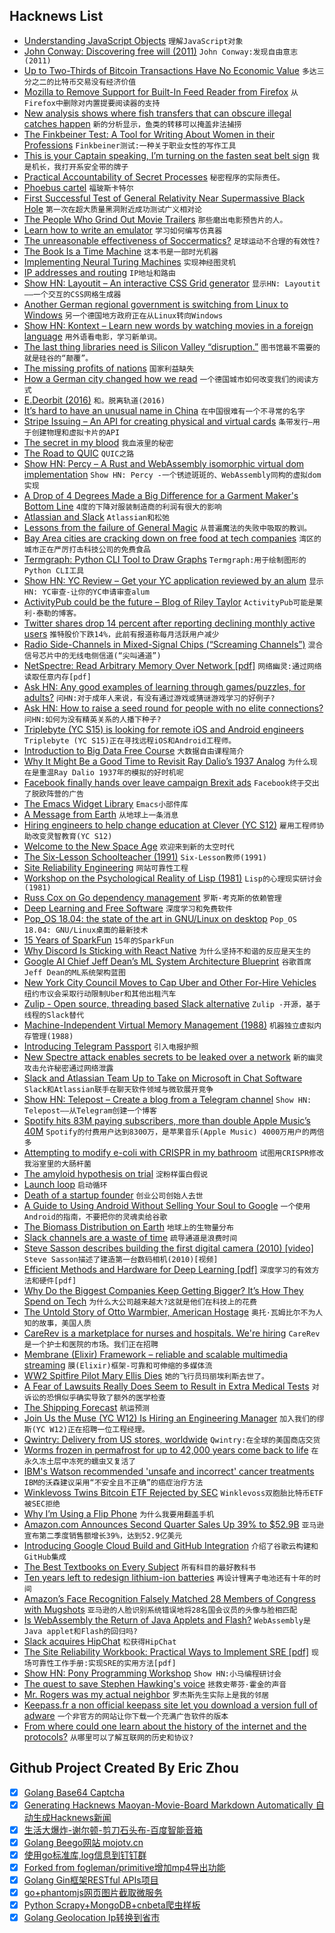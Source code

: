 ## Hacknews List


- [Understanding JavaScript Objects](https://blog.halolabs.io/understanding-javascript-objects-d31cd24ca60f)  `理解JavaScript对象`
- [John Conway: Discovering free will (2011)](https://plus.maths.org/content/john-conway-discovering-free-will-part-i)  `John Conway:发现自由意志(2011)`
- [Up to Two-Thirds of Bitcoin Transactions Have No Economic Value](https://www.bloomberg.com/news/articles/2018-07-26/up-to-two-thirds-of-bitcoin-transactions-have-no-economic-value)  `多达三分之二的比特币交易没有经济价值`
- [Mozilla to Remove Support for Built-In Feed Reader from Firefox](https://www.bleepingcomputer.com/news/software/mozilla-to-remove-support-for-built-in-feed-reader-from-firefox/)  `从Firefox中删除对内置提要阅读器的支持`
- [New analysis shows where fish transfers that can obscure illegal catches happen](https://www.scientificamerican.com/article/science-closes-in-on-big-scale-fish-poachers-in-the-wild-wet/)  `新的分析显示，鱼类的转移可以掩盖非法捕捞`
- [The Finkbeiner Test: A Tool for Writing About Women in their Professions](http://www.lastwordonnothing.com/2017/10/26/the-finkbeiner-test-a-tool-for-writing-about-women-in-their-professions/)  `Finkbeiner测试:一种关于职业女性的写作工具`
- [This is your Captain speaking, I’m turning on the fasten seat belt sign](http://calacanis.com/2018/07/25/this-is-your-captain-speaking-im-turning-on-the-fasten-seat-belt-sign/)  `我是机长，我打开系安全带的牌子`
- [Practical Accountability of Secret Processes](https://eprint.iacr.org/2018/697)  `秘密程序的实际责任。`
- [Phoebus cartel](https://en.wikipedia.org/wiki/Phoebus_cartel)  `福玻斯卡特尔`
- [First Successful Test of General Relativity Near Supermassive Black Hole](https://www.eso.org/public/unitedkingdom/news/eso1825/?lang)  `第一次在超大质量黑洞附近成功测试广义相对论`
- [The People Who Grind Out Movie Trailers](https://www.theringer.com/movies/2018/7/23/17601024/movie-trailer-editors-marvel-pixar-how-made)  `那些磨出电影预告片的人。`
- [Learn how to write an emulator](http://www.emulator101.com/)  `学习如何编写仿真器`
- [The unreasonable effectiveness of Soccermatics?](https://www.interaliamag.org/articles/david-sumpter-unreasonable-effectiveness-soccermatics/)  `足球运动不合理的有效性?`
- [The Book Is a Time Machine](http://www.publicbooks.org/the-book-is-a-time-machine/)  `这本书是一部时光机器`
- [Implementing Neural Turing Machines](https://arxiv.org/abs/1807.08518)  `实现神经图灵机`
- [IP addresses and routing](https://jvns.ca/blog/2018/07/24/ip-addresses-routing/)  `IP地址和路由`
- [Show HN: Layoutit – An interactive CSS Grid generator](http://layoutit.com/grid)  `显示HN: Layoutit——一个交互的CSS网格生成器`
- [Another German regional government is switching from Linux to Windows](https://www.theinquirer.net/inquirer/news/3036673/another-german-regional-government-is-switching-from-linux-to-microsoft-windows)  `另一个德国地方政府正在从Linux转向Windows`
- [Show HN: Kontext – Learn new words by watching movies in a foreign language](https://kontext.xyz/)  `用外语看电影，学习新单词。`
- [The last thing libraries need is Silicon Valley “disruption.”](https://www.vox.com/first-person/2018/7/26/17616516/amazon-silicon-valley-libraries-forbes)  `图书馆最不需要的就是硅谷的“颠覆”。`
- [The missing profits of nations](https://voxeu.org/article/missing-profits-nations)  `国家利益缺失`
- [How a German city changed how we read](http://www.bbc.com/travel/story/20180507-how-a-german-city-changed-how-we-read)  `一个德国城市如何改变我们的阅读方式`
- [E.Deorbit (2016)](http://www.esa.int/Our_Activities/Space_Engineering_Technology/Clean_Space/e.Deorbit)  `和。脱离轨道(2016)`
- [It’s hard to have an unusual name in China](https://www.1843magazine.com/dispatches/its-hard-to-have-an-unusual-name-in-china)  `在中国很难有一个不寻常的名字`
- [Stripe Issuing – An API for creating physical and virtual cards](https://stripe.com/issuing)  `条带发行—用于创建物理和虚拟卡片的API`
- [The secret in my blood](https://www.bbc.co.uk/news/resources/idt-sh/the_secret_in_my_blood)  `我血液里的秘密`
- [The Road to QUIC](https://blog.cloudflare.com/the-road-to-quic/?hn)  `QUIC之路`
- [Show HN: Percy – A Rust and WebAssembly isomorphic virtual dom implementation](https://github.com/chinedufn/percy)  `Show HN: Percy -一个锈迹斑斑的、WebAssembly同构的虚拟dom实现`
- [A Drop of 4 Degrees Made a Big Difference for a Garment Maker&#39;s Bottom Line](https://www.npr.org/sections/goatsandsoda/2018/07/23/629871725/why-a-drop-of-4-degrees-made-a-big-difference-for-a-garment-makers-bottom-line)  `4度的下降对服装制造商的利润有很大的影响`
- [Atlassian and Slack](https://slackhq.com/atlassian-and-slack-partnership)  `Atlassian和松弛`
- [Lessons from the failure of General Magic](https://www.fastcompany.com/90208070/7-design-lessons-from-silicon-valleys-most-important-failure)  `从普遍魔法的失败中吸取的教训。`
- [Bay Area cities are cracking down on free food at tech companies](https://www.businessinsider.com/san-francisco-free-cafeteria-food-facebook-ban-2018-7)  `湾区的城市正在严厉打击科技公司的免费食品`
- [Termgraph: Python CLI Tool to Draw Graphs](https://github.com/mkaz/termgraph)  `Termgraph:用于绘制图形的Python CLI工具`
- [Show HN: YC Review – Get your YC application reviewed by an alum](https://ycreview.com/)  `显示HN: YC审查-让你的YC申请审查alum`
- [ActivityPub could be the future – Blog of Riley Taylor](https://blog.digitalscofflaw.com/articles/activitypub-could-be-the-future/)  `ActivityPub可能是莱利·泰勒的博客。`
- [Twitter shares drop 14 percent after reporting declining monthly active users](https://www.cnbc.com/2018/07/27/twitter-earnings-q2-2018.html)  `推特股价下跌14%，此前有报道称每月活跃用户减少`
- [Radio Side-Channels in Mixed-Signal Chips (“Screaming Channels”)](https://github.com/eurecom-s3/screaming_channels)  `混合信号芯片中的无线电侧信道(“尖叫通道”)`
- [NetSpectre: Read Arbitrary Memory Over Network [pdf]](https://misc0110.net/web/files/netspectre.pdf)  `网络幽灵:通过网络读取任意内存[pdf]`
- [Ask HN: Any good examples of learning through games/puzzles, for adults?](item?id=17616937)  `问HN:对于成年人来说，有没有通过游戏或猜谜游戏学习的好例子?`
- [Ask HN: How to raise a seed round for people with no elite connections?](item?id=17621152)  `问HN:如何为没有精英关系的人播下种子?`
- [Triplebyte (YC S15) is looking for remote iOS and Android engineers](item?id=17622498)  `Triplebyte (YC S15)正在寻找远程iOS和Android工程师。`
- [Introduction to Big Data Free Course](http://online-training.admintome.com/)  `大数据自由课程简介`
- [Why It Might Be a Good Time to Revisit Ray Dalio’s 1937 Analog](https://thefelderreport.com/2018/07/25/why-it-might-be-a-good-time-to-revisit-ray-dalios-1937-analog/)  `为什么现在是重温Ray Dalio 1937年的模拟的好时机呢`
- [Facebook finally hands over leave campaign Brexit ads](https://techcrunch.com/2018/07/26/facebook-finally-hands-over-leave-campaign-brexit-ads/)  `Facebook终于交出了脱欧阵营的广告`
- [The Emacs Widget Library](https://www.gnu.org/software/emacs/manual/html_mono/widget.html)  `Emacs小部件库`
- [A Message from Earth](https://amessagefrom.earth/)  `从地球上一条消息`
- [Hiring engineers to help change education at  Clever (YC S12)](https://clever.com/about/jobs/software-engineer#gh_jid=5889)  `雇用工程师协助改变灵智教育(YC S12)`
- [Welcome to the New Space Age](https://www.bloomberg.com/news/features/2018-07-26/welcome-to-the-new-space-age)  `欢迎来到新的太空时代`
- [The Six-Lesson Schoolteacher (1991)](http://www.cantrip.org/gatto.html)  `Six-Lesson教师(1991)`
- [Site Reliability Engineering](https://landing.google.com/sre/book.html)  `网站可靠性工程`
- [Workshop on the Psychological Reality of Lisp (1981)](http://www.pgc.com/pgc/home-stuff/papers-archive/think-w-diag/psych-rea-lisp.html)  `Lisp的心理现实研讨会(1981)`
- [Russ Cox on Go dependency management](https://threadreaderapp.com/thread/1022588240501661696.html)  `罗斯·考克斯的依赖管理`
- [Deep Learning and Free Software](https://lwn.net/SubscriberLink/760142/c328ef70b2d47794/)  `深度学习和免费软件`
- [Pop_OS 18.04: the state of the art in GNU/Linux on desktop](https://ar.al/2018/07/26/popos-18.04-the-state-of-the-art-in-linux-on-desktop/)  `Pop_OS 18.04: GNU/Linux桌面的最新技术`
- [15 Years of SparkFun](https://www.sparkfun.com/news/2571)  `15年的SparkFun`
- [Why Discord Is Sticking with React Native](https://blog.discordapp.com/why-discord-is-sticking-with-react-native-ccc34be0d427)  `为什么坚持不和谐的反应是天生的`
- [Google AI Chief Jeff Dean’s ML System Architecture Blueprint](https://medium.com/syncedreview/google-ai-chief-jeff-deans-ml-system-architecture-blueprint-a358e53c68a5)  `谷歌首席Jeff Dean的ML系统架构蓝图`
- [New York City Council Moves to Cap Uber and Other For-Hire Vehicles](https://www.nytimes.com/2018/07/26/nyregion/new-york-city-council-uber-limit.html)  `纽约市议会采取行动限制Uber和其他出租汽车`
- [Zulip - Open source, threading based Slack alternative](https://zulipchat.com/)  `Zulip -开源，基于线程的Slack替代`
- [Machine-Independent Virtual Memory Management (1988)](http://citeseerx.ist.psu.edu/viewdoc/download?doi=10.1.1.416.6138&amp;rep=rep1&amp;type=pdf)  `机器独立虚拟内存管理(1988)`
- [Introducing Telegram Passport](https://telegram.org/blog/passport)  `引入电报护照`
- [New Spectre attack enables secrets to be leaked over a network](https://arstechnica.com/gadgets/2018/07/new-spectre-attack-enables-secrets-to-be-leaked-over-a-network/)  `新的幽灵攻击允许秘密通过网络泄露`
- [Slack and Atlassian Team Up to Take on Microsoft in Chat Software](https://www.bloomberg.com/news/articles/2018-07-26/slack-and-atlassian-team-up-to-take-on-microsoft-in-chat-software)  `Slack和Atlassian联手在聊天软件领域与微软展开竞争`
- [Show HN: Telepost – Create a blog from a Telegram channel](https://telepost.io)  `Show HN: Telepost——从Telegram创建一个博客`
- [Spotify hits 83M paying subscribers, more than double Apple Music’s 40M](https://9to5mac.com/2018/07/26/spotify-paid-subscribers-q2-2018/?pushup=1)  `Spotify的付费用户达到8300万，是苹果音乐(Apple Music) 4000万用户的两倍多`
- [Attempting to modify e-coli with CRISPR in my bathroom](https://benjamin.computer/posts/2018-04-20-e-coli.html)  `试图用CRISPR修改我浴室里的大肠杆菌`
- [The amyloid hypothesis on trial](https://www.nature.com/articles/d41586-018-05719-4)  `淀粉样蛋白假说`
- [Launch loop](https://en.wikipedia.org/wiki/Launch_loop)  `启动循环`
- [Death of a startup founder](https://factordaily.com/attune-arvindkumar-alagarswamy/)  `创业公司创始人去世`
- [A Guide to Using Android Without Selling Your Soul to Google](https://fieldguide.gizmodo.com/a-guide-to-using-android-without-selling-your-soul-to-g-1827875582)  `一个使用Android的指南，不要把你的灵魂卖给谷歌`
- [The Biomass Distribution on Earth](http://www.pnas.org/content/115/25/6506)  `地球上的生物量分布`
- [Slack channels are a waste of time](https://zulipchat.com/why-zulip/)  `疏导通道是浪费时间`
- [Steve Sasson describes building the first digital camera (2010) [video]](https://www.youtube.com/watch?v=2yDLEBsThvk)  `Steve Sasson描述了建造第一台数码相机(2010)[视频]`
- [Efficient Methods and Hardware for Deep Learning [pdf]](http://cs231n.stanford.edu/slides/2017/cs231n_2017_lecture15.pdf)  `深度学习的有效方法和硬件[pdf]`
- [Why Do the Biggest Companies Keep Getting Bigger? It’s How They Spend on Tech](https://www.wsj.com/articles/why-do-the-biggest-companies-keep-getting-bigger-its-how-they-spend-on-tech-1532610001)  `为什么大公司越来越大?这就是他们在科技上的花费`
- [The Untold Story of Otto Warmbier, American Hostage](https://www.gq.com/story/otto-warmbier-north-korea-american-hostage-true-story)  `奥托·瓦姆比尔不为人知的故事，美国人质`
- [CareRev is a marketplace for nurses and hospitals. We&#39;re hiring](https://www.carerev.com/careers)  `CareRev是一个护士和医院的市场。我们正在招聘`
- [Membrane (Elixir) Framework – reliable and scalable multimedia streaming](https://www.membraneframework.org)  `膜(Elixir)框架-可靠和可伸缩的多媒体流`
- [WW2 Spitfire Pilot Mary Ellis Dies](https://www.bbc.co.uk/news/uk-44962253)  `她的飞行员玛丽埃利斯去世了。`
- [A Fear of Lawsuits Really Does Seem to Result in Extra Medical Tests](https://www.nytimes.com/2018/07/23/upshot/malpractice-lawsuits-medical-costs.html)  `对诉讼的恐惧似乎确实导致了额外的医学检查`
- [The Shipping Forecast](https://99percentinvisible.org/episode/the-shipping-forecast/)  `航运预测`
- [Join Us the  Muse (YC W12) Is Hiring an Engineering Manager](https://www.themuse.com/jobs/themuse/engineering-manager-9b5605)  `加入我们的缪斯(YC W12)正在招聘一位工程经理。`
- [Qwintry: Delivery from US stores, worldwide](http://qwintry.com)  `Qwintry:在全球的美国商店交货`
- [Worms frozen in permafrost for up to 42,000 years come back to life](http://siberiantimes.com/science/casestudy/news/worms-frozen-in-permafrost-for-up-to-42000-years-come-back-to-life/)  `在永久冻土层中冻死的蠕虫又复活了`
- [IBM&#39;s Watson recommended &#39;unsafe and incorrect&#39; cancer treatments](https://gizmodo.com/ibm-watson-reportedly-recommended-cancer-treatments-tha-1827868882)  `IBM的沃森建议采用“不安全且不正确”的癌症治疗方法`
- [Winklevoss Twins Bitcoin ETF Rejected by SEC](https://www.cnbc.com/2018/07/26/winklevoss-twins-bitcoin-etf-rejected-by-sec.html)  `Winklevoss双胞胎比特币ETF被SEC拒绝`
- [Why I’m Using a Flip Phone](https://pam-moore.com/2018/07/25/why-im-using-a-flip-phone/)  `为什么我要用翻盖手机`
- [Amazon.com Announces Second Quarter Sales Up 39% to $52.9B](http://phx.corporate-ir.net/phoenix.zhtml?c=97664&amp;p=irol-newsArticle&amp;ID=2360348)  `亚马逊宣布第二季度销售额增长39%，达到52.9亿美元`
- [Introducing Google Cloud Build and GitHub Integration](https://blog.github.com/2018-07-26-simplify-your-ci-process/)  `介绍了谷歌云构建和GitHub集成`
- [The Best Textbooks on Every Subject](https://www.lesswrong.com/posts/xg3hXCYQPJkwHyik2/the-best-textbooks-on-every-subject)  `所有科目的最好教科书`
- [Ten years left to redesign lithium-ion batteries](https://www.nature.com/articles/d41586-018-05752-3)  `再设计锂离子电池还有十年的时间`
- [Amazon’s Face Recognition Falsely Matched 28 Members of Congress with Mugshots](https://www.aclu.org/blog/privacy-technology/surveillance-technologies/amazons-face-recognition-falsely-matched-28)  `亚马逊的人脸识别系统错误地将28名国会议员的头像与脸相匹配`
- [Is WebAssembly the Return of Java Applets and Flash?](https://words.steveklabnik.com/is-webassembly-the-return-of-java-applets-flash)  `WebAssembly是Java applet和Flash的回归吗?`
- [Slack acquires HipChat](https://twitter.com/stewart/status/1022574669151395840)  `松获得HipChat`
- [The Site Reliability Workbook: Practical Ways to Implement SRE [pdf]](https://services.google.com/fh/files/misc/the-site-reliability-workbook-next18.pdf)  `现场可靠性工作手册:实现SRE的实用方法[pdf]`
- [Show HN: Pony Programming Workshop](https://github.com/aturley/pony-workshop)  `Show HN:小马编程研讨会`
- [The quest to save Stephen Hawking&#39;s voice](https://www.sfchronicle.com/bayarea/article/The-Silicon-Valley-quest-to-preserve-Stephen-12759775.php)  `拯救史蒂芬·霍金的声音`
- [Mr. Rogers was my actual neighbor](https://www.vox.com/first-person/2018/7/26/17616380/fred-rogers-documentary-2018-mister-rogers-neighborhood)  `罗杰斯先生实际上是我的邻居`
- [Keepass.fr a non official keepass site let you download a version full of adware](https://security.infoteam.ch/en/blog/posts/notice-non-official-site-with-a-tampered-version-of-keepass.html)  `一个非官方的网站让你下载一个充满广告软件的版本`
- [From where could one learn about the history of the internet and the protocols?](item?id=17607095)  `从哪里可以了解互联网的历史和协议?`

## Github Project Created By Eric Zhou

- [x] [Golang Base64 Captcha](https://github.com/mojocn/base64Captcha)
- [x] [Generating Hacknews Maoyan-Movie-Board Markdown Automatically 自动生成Hacknews新闻](https://github.com/dejavuzhou/md-genie)
- [x] [生活大爆炸-谢尔顿-剪刀石头布-百度智能音箱](https://github.com/mojocn/dueros-bang-game)
- [x] [Golang Beego网站 mojotv.cn](https://github.com/mojocn/www.mojotv.cn)
- [x] [使用go标准库,log信息到钉钉群](https://github.com/mojocn/dooger)
- [x] [Forked from fogleman/primitive增加mp4导出功能](https://github.com/mojocn/primitive)
- [x] [Golang Gin框架RESTful APIs项目](https://github.com/JJJJJJJerk/ezier-golang-web-api-framework)
- [x] [go+phantomjs网页图片截取微服务](https://github.com/mojocn/screen_shot)
- [x] [Python Scrapy+MongoDB+cnbeta爬虫样板](https://github.com/mojocn/scrapy_mongodb_boilerplate_cnbeta)
- [x] [Golang Geolocation Ip转换到省市](https://github.com/mojocn/ip2location)